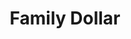 ---
title: "Family Dollar"
url: /plainfield/family-dollar-east-front-street/
shop: variety store
---